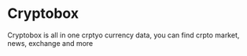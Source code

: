 # Cryptobox
Cryptobox is all in one crptyo currency data, you can find crpto market, news, exchange and more
